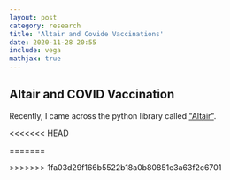 ```yaml
---
layout: post
category: research
title: 'Altair and Covide Vaccinations'
date: 2020-11-28 20:55
include: vega
mathjax: true
---
```


## Altair and COVID Vaccination

Recently, I came across the python library called ["Altair"](https://altair-viz.github.io/getting_started/overview.html).

<<<<<<< HEAD

=======
<div id="vis"></div>
<script>
(function(vegaEmbed) {
  var spec = {"config": {"view": {"continuousWidth": 400, "continuousHeight": 300}}, "data": {"name": "data-f2e8af928607f9b3d0b80afa3e2be9f3"}, "mark": {"type": "circle", "opacity": 0.8, "stroke": "black", "strokeWidth": 1}, "encoding": {"color": {"condition": {"type": "nominal", "field": "Vaccines", "legend": null, "selection": "selector101"}, "value": "lightgray"}, "size": {"type": "quantitative", "field": "Percent", "legend": {"title": "Percent Vaccinated/Country"}, "scale": {"range": [0, 4000]}}, "tooltip": [{"type": "ordinal", "field": "Country"}, {"type": "nominal", "field": "Vaccines"}, {"type": "quantitative", "field": "Percent"}], "x": {"type": "ordinal", "axis": {"labelAngle": 0}, "field": "Country"}, "y": {"type": "nominal", "field": "Vaccines"}}, "height": 320, "selection": {"selector101": {"type": "interval"}}, "transform": [{"filter": "(datum.Entity !== 'All natural disasters')"}], "width": 450, "$schema": "https://vega.github.io/schema/vega-lite/v4.8.1.json", "datasets": {"data-f2e8af928607f9b3d0b80afa3e2be9f3": [{"Country": "Albania", "iso_code": "ALB", "Vaccines": "Pfizer/BioNTech", "Total vaccinations": 10135.0, "Percent": 0.35, "Daily vaccinations": 1043.0, "Daily vaccinations per million": 362.0, "People vaccinated": 6073.0, "People vaccinated per hundred": 0.21, "People fully vaccinated": 655.0, "People fully vaccinated percent": 0.02}, {"Country": "Algeria", "iso_code": "DZA", "Vaccines": "Sputnik V", "Total vaccinations": 75000.0, "Percent": 0.17, "Daily vaccinations": 3748.0, "Daily vaccinations per million": 85.0, "People vaccinated": null, "People vaccinated per hundred": null, "People fully vaccinated": null, "People fully vaccinated percent": null}, {"Country": "Andorra", "iso_code": "AND", "Vaccines": "Pfizer/BioNTech", "Total vaccinations": 2390.0, "Percent": 3.09, "Daily vaccinations": 100.0, "Daily vaccinations per million": 1294.0, "People vaccinated": 2390.0, "People vaccinated per hundred": 3.09, "People fully vaccinated": null, "People fully vaccinated percent": null}, {"Country": "Anguilla", "iso_code": "AIA", "Vaccines": "Oxford/AstraZeneca", "Total vaccinations": 2762.0, "Percent": 18.41, "Daily vaccinations": 331.0, "Daily vaccinations per million": 22064.0, "People vaccinated": 2762.0, "People vaccinated per hundred": 18.41, "People fully vaccinated": null, "People fully vaccinated percent": null}, {"Country": "Argentina", "iso_code": "ARG", "Vaccines": "Sputnik V", "Total vaccinations": 903915.0, "Percent": 2.0, "Daily vaccinations": 33609.0, "Daily vaccinations per million": 744.0, "People vaccinated": 620635.0, "People vaccinated per hundred": 1.37, "People fully vaccinated": 283280.0, "People fully vaccinated percent": 0.63}, {"Country": "Australia", "iso_code": "AUS", "Vaccines": "Pfizer/BioNTech", "Total vaccinations": 23504.0, "Percent": 0.09, "Daily vaccinations": 3358.0, "Daily vaccinations per million": 132.0, "People vaccinated": 23504.0, "People vaccinated per hundred": 0.09, "People fully vaccinated": null, "People fully vaccinated percent": null}, {"Country": "Austria", "iso_code": "AUT", "Vaccines": "Moderna, Oxford/AstraZeneca, Pfizer/BioNTech", "Total vaccinations": 620919.0, "Percent": 6.89, "Daily vaccinations": 19147.0, "Daily vaccinations per million": 2126.0, "People vaccinated": 339470.0, "People vaccinated per hundred": 3.77, "People fully vaccinated": 211897.0, "People fully vaccinated percent": 2.35}, {"Country": "Azerbaijan", "iso_code": "AZE", "Vaccines": "Oxford/AstraZeneca, Sputnik V", "Total vaccinations": 65000.0, "Percent": 0.64, "Daily vaccinations": 3250.0, "Daily vaccinations per million": 321.0, "People vaccinated": 65000.0, "People vaccinated per hundred": 0.64, "People fully vaccinated": null, "People fully vaccinated percent": null}, {"Country": "Bahrain", "iso_code": "BHR", "Vaccines": "Pfizer/BioNTech, Sinopharm/Beijing, Sputnik V", "Total vaccinations": 292917.0, "Percent": 17.21, "Daily vaccinations": 11106.0, "Daily vaccinations per million": 6527.0, "People vaccinated": 292917.0, "People vaccinated per hundred": 17.21, "People fully vaccinated": null, "People fully vaccinated percent": null}, {"Country": "Bangladesh", "iso_code": "BGD", "Vaccines": "Oxford/AstraZeneca", "Total vaccinations": 2850940.0, "Percent": 1.73, "Daily vaccinations": 196796.0, "Daily vaccinations per million": 1195.0, "People vaccinated": 2850940.0, "People vaccinated per hundred": 1.73, "People fully vaccinated": null, "People fully vaccinated percent": null}, {"Country": "Barbados", "iso_code": "BRB", "Vaccines": "Oxford/AstraZeneca", "Total vaccinations": 29283.0, "Percent": 10.19, "Daily vaccinations": 2541.0, "Daily vaccinations per million": 8842.0, "People vaccinated": 29283.0, "People vaccinated per hundred": 10.19, "People fully vaccinated": null, "People fully vaccinated percent": null}, {"Country": "Belarus", "iso_code": "BLR", "Vaccines": "Sputnik V", "Total vaccinations": 20944.0, "Percent": 0.22, "Daily vaccinations": 403.0, "Daily vaccinations per million": 43.0, "People vaccinated": 20944.0, "People vaccinated per hundred": 0.22, "People fully vaccinated": null, "People fully vaccinated percent": null}, {"Country": "Belgium", "iso_code": "BEL", "Vaccines": "Moderna, Oxford/AstraZeneca, Pfizer/BioNTech", "Total vaccinations": 757229.0, "Percent": 6.53, "Daily vaccinations": 20163.0, "Daily vaccinations per million": 1740.0, "People vaccinated": 461060.0, "People vaccinated per hundred": 3.98, "People fully vaccinated": 296169.0, "People fully vaccinated percent": 2.56}, {"Country": "Bermuda", "iso_code": "BMU", "Vaccines": "Pfizer/BioNTech", "Total vaccinations": 17073.0, "Percent": 27.42, "Daily vaccinations": 600.0, "Daily vaccinations per million": 9635.0, "People vaccinated": 12304.0, "People vaccinated per hundred": 19.76, "People fully vaccinated": 4769.0, "People fully vaccinated percent": 7.66}, {"Country": "Bolivia", "iso_code": "BOL", "Vaccines": "Sputnik V", "Total vaccinations": 10167.0, "Percent": 0.09, "Daily vaccinations": 1017.0, "Daily vaccinations per million": 87.0, "People vaccinated": null, "People vaccinated per hundred": null, "People fully vaccinated": null, "People fully vaccinated percent": null}, {"Country": "Brazil", "iso_code": "BRA", "Vaccines": "Oxford/AstraZeneca, Sinovac", "Total vaccinations": 8101787.0, "Percent": 3.81, "Daily vaccinations": 262717.0, "Daily vaccinations per million": 1236.0, "People vaccinated": 6346769.0, "People vaccinated per hundred": 2.99, "People fully vaccinated": 1755018.0, "People fully vaccinated percent": 0.83}, {"Country": "Bulgaria", "iso_code": "BGR", "Vaccines": "Moderna, Oxford/AstraZeneca, Pfizer/BioNTech", "Total vaccinations": 204439.0, "Percent": 2.94, "Daily vaccinations": 14310.0, "Daily vaccinations per million": 2059.0, "People vaccinated": 167258.0, "People vaccinated per hundred": 2.41, "People fully vaccinated": 37181.0, "People fully vaccinated percent": 0.54}, {"Country": "Cambodia", "iso_code": "KHM", "Vaccines": "Sinopharm/Beijing", "Total vaccinations": 13101.0, "Percent": 0.08, "Daily vaccinations": 1492.0, "Daily vaccinations per million": 89.0, "People vaccinated": 13101.0, "People vaccinated per hundred": 0.08, "People fully vaccinated": null, "People fully vaccinated percent": null}, {"Country": "Canada", "iso_code": "CAN", "Vaccines": "Moderna, Pfizer/BioNTech", "Total vaccinations": 1778405.0, "Percent": 4.71, "Daily vaccinations": 58423.0, "Daily vaccinations per million": 1548.0, "People vaccinated": 1086025.0, "People vaccinated per hundred": 2.88, "People fully vaccinated": 435092.0, "People fully vaccinated percent": 1.15}, {"Country": "Cayman Islands", "iso_code": "CYM", "Vaccines": "Pfizer/BioNTech", "Total vaccinations": 21106.0, "Percent": 32.12, "Daily vaccinations": 586.0, "Daily vaccinations per million": 8917.0, "People vaccinated": 12710.0, "People vaccinated per hundred": 19.34, "People fully vaccinated": 7758.0, "People fully vaccinated percent": 11.8}, {"Country": "Chile", "iso_code": "CHL", "Vaccines": "Pfizer/BioNTech, Sinovac", "Total vaccinations": 3345027.0, "Percent": 17.5, "Daily vaccinations": 188815.0, "Daily vaccinations per million": 9877.0, "People vaccinated": 3289086.0, "People vaccinated per hundred": 17.21, "People fully vaccinated": 55941.0, "People fully vaccinated percent": 0.29}, {"Country": "China", "iso_code": "CHN", "Vaccines": "Sinopharm/Beijing, Sinopharm/Wuhan, Sinovac", "Total vaccinations": 40520000.0, "Percent": 2.82, "Daily vaccinations": 1916190.0, "Daily vaccinations per million": 1331.0, "People vaccinated": null, "People vaccinated per hundred": null, "People fully vaccinated": null, "People fully vaccinated percent": null}, {"Country": "Colombia", "iso_code": "COL", "Vaccines": "Pfizer/BioNTech", "Total vaccinations": 81333.0, "Percent": 0.16, "Daily vaccinations": 8575.0, "Daily vaccinations per million": 169.0, "People vaccinated": 81333.0, "People vaccinated per hundred": 0.16, "People fully vaccinated": null, "People fully vaccinated percent": null}, {"Country": "Costa Rica", "iso_code": "CRI", "Vaccines": "Pfizer/BioNTech", "Total vaccinations": 101183.0, "Percent": 1.99, "Daily vaccinations": 3119.0, "Daily vaccinations per million": 612.0, "People vaccinated": 57162.0, "People vaccinated per hundred": 1.12, "People fully vaccinated": 44021.0, "People fully vaccinated percent": 0.86}, {"Country": "Croatia", "iso_code": "HRV", "Vaccines": "Pfizer/BioNTech", "Total vaccinations": 194267.0, "Percent": 4.73, "Daily vaccinations": 7435.0, "Daily vaccinations per million": 1811.0, "People vaccinated": 135756.0, "People vaccinated per hundred": 3.31, "People fully vaccinated": 58511.0, "People fully vaccinated percent": 1.43}, {"Country": "Cyprus", "iso_code": "CYP", "Vaccines": "Pfizer/BioNTech", "Total vaccinations": 56791.0, "Percent": 6.48, "Daily vaccinations": 1766.0, "Daily vaccinations per million": 2016.0, "People vaccinated": 37570.0, "People vaccinated per hundred": 4.29, "People fully vaccinated": 19221.0, "People fully vaccinated percent": 2.19}, {"Country": "Czechia", "iso_code": "CZE", "Vaccines": "Moderna, Oxford/AstraZeneca, Pfizer/BioNTech", "Total vaccinations": 644321.0, "Percent": 6.02, "Daily vaccinations": 14333.0, "Daily vaccinations per million": 1338.0, "People vaccinated": 406410.0, "People vaccinated per hundred": 3.8, "People fully vaccinated": 237911.0, "People fully vaccinated percent": 2.22}, {"Country": "Denmark", "iso_code": "DNK", "Vaccines": "Moderna, Pfizer/BioNTech", "Total vaccinations": 556878.0, "Percent": 9.61, "Daily vaccinations": 13940.0, "Daily vaccinations per million": 2407.0, "People vaccinated": 375794.0, "People vaccinated per hundred": 6.49, "People fully vaccinated": 181084.0, "People fully vaccinated percent": 3.13}, {"Country": "Dominican Republic", "iso_code": "DOM", "Vaccines": "Oxford/AstraZeneca", "Total vaccinations": 26400.0, "Percent": 0.24, "Daily vaccinations": 3574.0, "Daily vaccinations per million": 329.0, "People vaccinated": 26400.0, "People vaccinated per hundred": 0.24, "People fully vaccinated": null, "People fully vaccinated percent": null}, {"Country": "Ecuador", "iso_code": "ECU", "Vaccines": "Pfizer/BioNTech", "Total vaccinations": 24492.0, "Percent": 0.14, "Daily vaccinations": 2329.0, "Daily vaccinations per million": 132.0, "People vaccinated": 20784.0, "People vaccinated per hundred": 0.12, "People fully vaccinated": 3708.0, "People fully vaccinated percent": 0.02}, {"Country": "Egypt", "iso_code": "EGY", "Vaccines": "Sinopharm/Beijing", "Total vaccinations": 1315.0, "Percent": 0.0, "Daily vaccinations": 219.0, "Daily vaccinations per million": 2.0, "People vaccinated": null, "People vaccinated per hundred": null, "People fully vaccinated": null, "People fully vaccinated percent": null}, {"Country": "El Salvador", "iso_code": "SLV", "Vaccines": "Oxford/AstraZeneca", "Total vaccinations": 6000.0, "Percent": 0.09, "Daily vaccinations": 1200.0, "Daily vaccinations per million": 185.0, "People vaccinated": null, "People vaccinated per hundred": null, "People fully vaccinated": null, "People fully vaccinated percent": null}, {"Country": "Estonia", "iso_code": "EST", "Vaccines": "Moderna, Oxford/AstraZeneca, Pfizer/BioNTech", "Total vaccinations": 96980.0, "Percent": 7.31, "Daily vaccinations": 3542.0, "Daily vaccinations per million": 2670.0, "People vaccinated": 68629.0, "People vaccinated per hundred": 5.17, "People fully vaccinated": 28351.0, "People fully vaccinated percent": 2.14}, {"Country": "Faeroe Islands", "iso_code": "FRO", "Vaccines": "Pfizer/BioNTech", "Total vaccinations": 6713.0, "Percent": 13.74, "Daily vaccinations": 164.0, "Daily vaccinations per million": 3356.0, "People vaccinated": 4190.0, "People vaccinated per hundred": 8.57, "People fully vaccinated": 2523.0, "People fully vaccinated percent": 5.16}, {"Country": "Falkland Islands", "iso_code": "FLK", "Vaccines": "Oxford/AstraZeneca", "Total vaccinations": 1515.0, "Percent": 43.5, "Daily vaccinations": 189.0, "Daily vaccinations per million": 54264.0, "People vaccinated": 1515.0, "People vaccinated per hundred": 43.5, "People fully vaccinated": null, "People fully vaccinated percent": null}, {"Country": "Finland", "iso_code": "FIN", "Vaccines": "Moderna, Oxford/AstraZeneca, Pfizer/BioNTech", "Total vaccinations": 426806.0, "Percent": 7.7, "Daily vaccinations": 13311.0, "Daily vaccinations per million": 2402.0, "People vaccinated": 347082.0, "People vaccinated per hundred": 6.26, "People fully vaccinated": 79724.0, "People fully vaccinated percent": 1.44}, {"Country": "France", "iso_code": "FRA", "Vaccines": "Moderna, Oxford/AstraZeneca, Pfizer/BioNTech", "Total vaccinations": 4298573.0, "Percent": 6.34, "Daily vaccinations": 119023.0, "Daily vaccinations per million": 1755.0, "People vaccinated": 2808490.0, "People vaccinated per hundred": 4.14, "People fully vaccinated": 1490083.0, "People fully vaccinated percent": 2.2}, {"Country": "Germany", "iso_code": "DEU", "Vaccines": "Moderna, Oxford/AstraZeneca, Pfizer/BioNTech", "Total vaccinations": 5910537.0, "Percent": 7.05, "Daily vaccinations": 143996.0, "Daily vaccinations per million": 1719.0, "People vaccinated": 3881490.0, "People vaccinated per hundred": 4.63, "People fully vaccinated": 2029047.0, "People fully vaccinated percent": 2.42}, {"Country": "Gibraltar", "iso_code": "GIB", "Vaccines": "Pfizer/BioNTech", "Total vaccinations": 34600.0, "Percent": 102.7, "Daily vaccinations": 1040.0, "Daily vaccinations per million": 30869.0, "People vaccinated": 21591.0, "People vaccinated per hundred": 64.09, "People fully vaccinated": 13009.0, "People fully vaccinated percent": 38.61}, {"Country": "Greece", "iso_code": "GRC", "Vaccines": "Moderna, Oxford/AstraZeneca, Pfizer/BioNTech", "Total vaccinations": 857306.0, "Percent": 8.23, "Daily vaccinations": 27566.0, "Daily vaccinations per million": 2645.0, "People vaccinated": 556380.0, "People vaccinated per hundred": 5.34, "People fully vaccinated": 300926.0, "People fully vaccinated percent": 2.89}, {"Country": "Greenland", "iso_code": "GRL", "Vaccines": "Pfizer/BioNTech", "Total vaccinations": 2584.0, "Percent": 4.55, "Daily vaccinations": null, "Daily vaccinations per million": null, "People vaccinated": 2584.0, "People vaccinated per hundred": 4.55, "People fully vaccinated": null, "People fully vaccinated percent": null}, {"Country": "Guernsey", "iso_code": "GGY", "Vaccines": "Pfizer/BioNTech", "Total vaccinations": 20047.0, "Percent": 29.9, "Daily vaccinations": 604.0, "Daily vaccinations per million": 9008.0, "People vaccinated": 13950.0, "People vaccinated per hundred": 20.8, "People fully vaccinated": 5334.0, "People fully vaccinated percent": 7.96}, {"Country": "Guyana", "iso_code": "GUY", "Vaccines": "Oxford/AstraZeneca", "Total vaccinations": 1852.0, "Percent": 0.24, "Daily vaccinations": 169.0, "Daily vaccinations per million": 215.0, "People vaccinated": 1852.0, "People vaccinated per hundred": 0.24, "People fully vaccinated": null, "People fully vaccinated percent": null}, {"Country": "Hungary", "iso_code": "HUN", "Vaccines": "Moderna, Oxford/AstraZeneca, Pfizer/BioNTech, Sinopharm/Beijing, Sputnik V", "Total vaccinations": 808008.0, "Percent": 8.36, "Daily vaccinations": 31093.0, "Daily vaccinations per million": 3219.0, "People vaccinated": 563601.0, "People vaccinated per hundred": 5.83, "People fully vaccinated": 244407.0, "People fully vaccinated percent": 2.53}, {"Country": "Iceland", "iso_code": "ISL", "Vaccines": "Moderna, Oxford/AstraZeneca, Pfizer/BioNTech", "Total vaccinations": 32157.0, "Percent": 9.42, "Daily vaccinations": 1331.0, "Daily vaccinations per million": 3900.0, "People vaccinated": 19593.0, "People vaccinated per hundred": 5.74, "People fully vaccinated": 12564.0, "People fully vaccinated percent": 3.68}, {"Country": "India", "iso_code": "IND", "Vaccines": "Covaxin, Oxford/AstraZeneca", "Total vaccinations": 13756940.0, "Percent": 1.0, "Daily vaccinations": 472428.0, "Daily vaccinations per million": 342.0, "People vaccinated": 11552857.0, "People vaccinated per hundred": 0.84, "People fully vaccinated": 2204083.0, "People fully vaccinated percent": 0.16}, {"Country": "Indonesia", "iso_code": "IDN", "Vaccines": "Sinovac", "Total vaccinations": 2449451.0, "Percent": 0.9, "Daily vaccinations": 84695.0, "Daily vaccinations per million": 310.0, "People vaccinated": 1583581.0, "People vaccinated per hundred": 0.58, "People fully vaccinated": 865870.0, "People fully vaccinated percent": 0.32}, {"Country": "Iran", "iso_code": "IRN", "Vaccines": "Sputnik V", "Total vaccinations": 10000.0, "Percent": 0.01, "Daily vaccinations": 3000.0, "Daily vaccinations per million": 36.0, "People vaccinated": 10000.0, "People vaccinated per hundred": 0.01, "People fully vaccinated": null, "People fully vaccinated percent": null}, {"Country": "Ireland", "iso_code": "IRL", "Vaccines": "Moderna, Oxford/AstraZeneca, Pfizer/BioNTech", "Total vaccinations": 373280.0, "Percent": 7.56, "Daily vaccinations": 11718.0, "Daily vaccinations per million": 2373.0, "People vaccinated": 238841.0, "People vaccinated per hundred": 4.84, "People fully vaccinated": 134439.0, "People fully vaccinated percent": 2.72}, {"Country": "Isle of Man", "iso_code": "IMN", "Vaccines": "Oxford/AstraZeneca, Pfizer/BioNTech", "Total vaccinations": 19884.0, "Percent": 23.38, "Daily vaccinations": 619.0, "Daily vaccinations per million": 7280.0, "People vaccinated": 13600.0, "People vaccinated per hundred": 15.99, "People fully vaccinated": 6284.0, "People fully vaccinated percent": 7.39}, {"Country": "Israel", "iso_code": "ISR", "Vaccines": "Moderna, Pfizer/BioNTech", "Total vaccinations": 7957787.0, "Percent": 91.94, "Daily vaccinations": 184693.0, "Daily vaccinations per million": 21338.0, "People vaccinated": 4663028.0, "People vaccinated per hundred": 53.87, "People fully vaccinated": 3294759.0, "People fully vaccinated percent": 38.07}, {"Country": "Italy", "iso_code": "ITA", "Vaccines": "Moderna, Oxford/AstraZeneca, Pfizer/BioNTech", "Total vaccinations": 4074575.0, "Percent": 6.74, "Daily vaccinations": 95384.0, "Daily vaccinations per million": 1578.0, "People vaccinated": 2696588.0, "People vaccinated per hundred": 4.46, "People fully vaccinated": 1377987.0, "People fully vaccinated percent": 2.28}, {"Country": "Japan", "iso_code": "JPN", "Vaccines": "Pfizer/BioNTech", "Total vaccinations": 28530.0, "Percent": 0.02, "Daily vaccinations": 3356.0, "Daily vaccinations per million": 27.0, "People vaccinated": 28530.0, "People vaccinated per hundred": 0.02, "People fully vaccinated": null, "People fully vaccinated percent": null}, {"Country": "Jersey", "iso_code": "JEY", "Vaccines": "Oxford/AstraZeneca, Pfizer/BioNTech", "Total vaccinations": 29312.0, "Percent": 29.0, "Daily vaccinations": 881.0, "Daily vaccinations per million": 8716.0, "People vaccinated": 26025.0, "People vaccinated per hundred": 25.75, "People fully vaccinated": 3287.0, "People fully vaccinated percent": 3.25}, {"Country": "Kazakhstan", "iso_code": "KAZ", "Vaccines": "Sputnik V", "Total vaccinations": 22294.0, "Percent": 0.12, "Daily vaccinations": 1273.0, "Daily vaccinations per million": 68.0, "People vaccinated": 20157.0, "People vaccinated per hundred": 0.11, "People fully vaccinated": 2137.0, "People fully vaccinated percent": 0.01}, {"Country": "Kuwait", "iso_code": "KWT", "Vaccines": "Pfizer/BioNTech", "Total vaccinations": 175000.0, "Percent": 4.1, "Daily vaccinations": 7000.0, "Daily vaccinations per million": 1639.0, "People vaccinated": 137000.0, "People vaccinated per hundred": 3.21, "People fully vaccinated": 38000.0, "People fully vaccinated percent": 0.89}, {"Country": "Latvia", "iso_code": "LVA", "Vaccines": "Moderna, Oxford/AstraZeneca, Pfizer/BioNTech", "Total vaccinations": 60732.0, "Percent": 3.22, "Daily vaccinations": 2320.0, "Daily vaccinations per million": 1230.0, "People vaccinated": 43743.0, "People vaccinated per hundred": 2.32, "People fully vaccinated": 16989.0, "People fully vaccinated percent": 0.9}, {"Country": "Lebanon", "iso_code": "LBN", "Vaccines": "Pfizer/BioNTech", "Total vaccinations": 24637.0, "Percent": 0.36, "Daily vaccinations": 2111.0, "Daily vaccinations per million": 309.0, "People vaccinated": null, "People vaccinated per hundred": null, "People fully vaccinated": null, "People fully vaccinated percent": null}, {"Country": "Liechtenstein", "iso_code": "LIE", "Vaccines": "Moderna, Pfizer/BioNTech", "Total vaccinations": 2218.0, "Percent": 5.82, "Daily vaccinations": 102.0, "Daily vaccinations per million": 2675.0, "People vaccinated": null, "People vaccinated per hundred": null, "People fully vaccinated": null, "People fully vaccinated percent": null}, {"Country": "Lithuania", "iso_code": "LTU", "Vaccines": "Moderna, Oxford/AstraZeneca, Pfizer/BioNTech", "Total vaccinations": 234959.0, "Percent": 8.63, "Daily vaccinations": 6839.0, "Daily vaccinations per million": 2512.0, "People vaccinated": 162148.0, "People vaccinated per hundred": 5.96, "People fully vaccinated": 72811.0, "People fully vaccinated percent": 2.67}, {"Country": "Luxembourg", "iso_code": "LUX", "Vaccines": "Moderna, Oxford/AstraZeneca, Pfizer/BioNTech", "Total vaccinations": 36071.0, "Percent": 5.76, "Daily vaccinations": 1156.0, "Daily vaccinations per million": 1847.0, "People vaccinated": 26089.0, "People vaccinated per hundred": 4.17, "People fully vaccinated": 9982.0, "People fully vaccinated percent": 1.59}, {"Country": "Macao", "iso_code": "MAC", "Vaccines": "Sinopharm/Beijing", "Total vaccinations": 2000.0, "Percent": 0.31, "Daily vaccinations": 595.0, "Daily vaccinations per million": 916.0, "People vaccinated": null, "People vaccinated per hundred": null, "People fully vaccinated": null, "People fully vaccinated percent": null}, {"Country": "Maldives", "iso_code": "MDV", "Vaccines": "Oxford/AstraZeneca", "Total vaccinations": 99419.0, "Percent": 18.39, "Daily vaccinations": 5532.0, "Daily vaccinations per million": 10234.0, "People vaccinated": null, "People vaccinated per hundred": null, "People fully vaccinated": null, "People fully vaccinated percent": null}, {"Country": "Malta", "iso_code": "MLT", "Vaccines": "Pfizer/BioNTech", "Total vaccinations": 73644.0, "Percent": 16.68, "Daily vaccinations": 1992.0, "Daily vaccinations per million": 4511.0, "People vaccinated": 50249.0, "People vaccinated per hundred": 11.38, "People fully vaccinated": 23395.0, "People fully vaccinated percent": 5.3}, {"Country": "Mauritius", "iso_code": "MUS", "Vaccines": "Oxford/AstraZeneca", "Total vaccinations": 3843.0, "Percent": 0.3, "Daily vaccinations": 227.0, "Daily vaccinations per million": 178.0, "People vaccinated": 3843.0, "People vaccinated per hundred": 0.3, "People fully vaccinated": null, "People fully vaccinated percent": null}, {"Country": "Mexico", "iso_code": "MEX", "Vaccines": "Oxford/AstraZeneca, Pfizer/BioNTech, Sputnik V", "Total vaccinations": 2271032.0, "Percent": 1.76, "Daily vaccinations": 140532.0, "Daily vaccinations per million": 1090.0, "People vaccinated": 1708721.0, "People vaccinated per hundred": 1.33, "People fully vaccinated": 562311.0, "People fully vaccinated percent": 0.44}, {"Country": "Monaco", "iso_code": "MCO", "Vaccines": "Pfizer/BioNTech", "Total vaccinations": 2400.0, "Percent": 6.12, "Daily vaccinations": 126.0, "Daily vaccinations per million": 3211.0, "People vaccinated": null, "People vaccinated per hundred": null, "People fully vaccinated": null, "People fully vaccinated percent": null}, {"Country": "Montenegro", "iso_code": "MNE", "Vaccines": "Sputnik V", "Total vaccinations": 1113.0, "Percent": 0.18, "Daily vaccinations": 186.0, "Daily vaccinations per million": 296.0, "People vaccinated": 1113.0, "People vaccinated per hundred": 0.18, "People fully vaccinated": null, "People fully vaccinated percent": null}, {"Country": "Morocco", "iso_code": "MAR", "Vaccines": "Oxford/AstraZeneca, Sinopharm/Beijing", "Total vaccinations": 3424295.0, "Percent": 9.28, "Daily vaccinations": 196829.0, "Daily vaccinations per million": 5333.0, "People vaccinated": 3327858.0, "People vaccinated per hundred": 9.02, "People fully vaccinated": 96437.0, "People fully vaccinated percent": 0.26}, {"Country": "Myanmar", "iso_code": "MMR", "Vaccines": "Oxford/AstraZeneca", "Total vaccinations": 103142.0, "Percent": 0.19, "Daily vaccinations": 14735.0, "Daily vaccinations per million": 271.0, "People vaccinated": 103142.0, "People vaccinated per hundred": 0.19, "People fully vaccinated": null, "People fully vaccinated percent": null}, {"Country": "Nepal", "iso_code": "NPL", "Vaccines": "Oxford/AstraZeneca", "Total vaccinations": 402264.0, "Percent": 1.38, "Daily vaccinations": 18862.0, "Daily vaccinations per million": 647.0, "People vaccinated": null, "People vaccinated per hundred": null, "People fully vaccinated": null, "People fully vaccinated percent": null}, {"Country": "Netherlands", "iso_code": "NLD", "Vaccines": "Moderna, Oxford/AstraZeneca, Pfizer/BioNTech", "Total vaccinations": 915793.0, "Percent": 5.34, "Daily vaccinations": 33987.0, "Daily vaccinations per million": 1983.0, "People vaccinated": null, "People vaccinated per hundred": null, "People fully vaccinated": null, "People fully vaccinated percent": null}, {"Country": "New Zealand", "iso_code": "NZL", "Vaccines": "Pfizer/BioNTech", "Total vaccinations": 1000.0, "Percent": 0.02, "Daily vaccinations": 167.0, "Daily vaccinations per million": 35.0, "People vaccinated": 1000.0, "People vaccinated per hundred": 0.02, "People fully vaccinated": null, "People fully vaccinated percent": null}, {"Country": "Northern Cyprus", "iso_code": "OWID_NCY", "Vaccines": "Pfizer/BioNTech, Sinovac", "Total vaccinations": 11000.0, "Percent": 2.88, "Daily vaccinations": 1429.0, "Daily vaccinations per million": 3739.0, "People vaccinated": null, "People vaccinated per hundred": null, "People fully vaccinated": null, "People fully vaccinated percent": null}, {"Country": "Norway", "iso_code": "NOR", "Vaccines": "Moderna, Oxford/AstraZeneca, Pfizer/BioNTech", "Total vaccinations": 468344.0, "Percent": 8.64, "Daily vaccinations": 13668.0, "Daily vaccinations per million": 2521.0, "People vaccinated": 318722.0, "People vaccinated per hundred": 5.88, "People fully vaccinated": 149622.0, "People fully vaccinated percent": 2.76}, {"Country": "Oman", "iso_code": "OMN", "Vaccines": "Oxford/AstraZeneca, Pfizer/BioNTech", "Total vaccinations": 67660.0, "Percent": 1.32, "Daily vaccinations": 2286.0, "Daily vaccinations per million": 448.0, "People vaccinated": 48641.0, "People vaccinated per hundred": 0.95, "People fully vaccinated": 19019.0, "People fully vaccinated percent": 0.37}, {"Country": "Pakistan", "iso_code": "PAK", "Vaccines": "Oxford/AstraZeneca, Sinopharm/Beijing, Sputnik V", "Total vaccinations": 72882.0, "Percent": 0.03, "Daily vaccinations": 4437.0, "Daily vaccinations per million": 20.0, "People vaccinated": 72882.0, "People vaccinated per hundred": 0.03, "People fully vaccinated": null, "People fully vaccinated percent": null}, {"Country": "Panama", "iso_code": "PAN", "Vaccines": "Pfizer/BioNTech", "Total vaccinations": 89419.0, "Percent": 2.07, "Daily vaccinations": 10864.0, "Daily vaccinations per million": 2518.0, "People vaccinated": null, "People vaccinated per hundred": null, "People fully vaccinated": null, "People fully vaccinated percent": null}, {"Country": "Paraguay", "iso_code": "PRY", "Vaccines": "Sputnik V", "Total vaccinations": 1000.0, "Percent": 0.01, "Daily vaccinations": 250.0, "Daily vaccinations per million": 35.0, "People vaccinated": 1000.0, "People vaccinated per hundred": 0.01, "People fully vaccinated": null, "People fully vaccinated percent": null}, {"Country": "Peru", "iso_code": "PER", "Vaccines": "Sinopharm/Beijing", "Total vaccinations": 233730.0, "Percent": 0.71, "Daily vaccinations": 26074.0, "Daily vaccinations per million": 791.0, "People vaccinated": 233730.0, "People vaccinated per hundred": 0.71, "People fully vaccinated": null, "People fully vaccinated percent": null}, {"Country": "Poland", "iso_code": "POL", "Vaccines": "Moderna, Oxford/AstraZeneca, Pfizer/BioNTech", "Total vaccinations": 3269812.0, "Percent": 8.64, "Daily vaccinations": 92135.0, "Daily vaccinations per million": 2434.0, "People vaccinated": 2101754.0, "People vaccinated per hundred": 5.55, "People fully vaccinated": 1168058.0, "People fully vaccinated percent": 3.09}, {"Country": "Portugal", "iso_code": "PRT", "Vaccines": "Moderna, Pfizer/BioNTech", "Total vaccinations": 797005.0, "Percent": 7.82, "Daily vaccinations": 25481.0, "Daily vaccinations per million": 2499.0, "People vaccinated": 538636.0, "People vaccinated per hundred": 5.28, "People fully vaccinated": 258369.0, "People fully vaccinated percent": 2.53}, {"Country": "Qatar", "iso_code": "QAT", "Vaccines": "Pfizer/BioNTech", "Total vaccinations": 140000.0, "Percent": 4.86, "Daily vaccinations": 4286.0, "Daily vaccinations per million": 1488.0, "People vaccinated": 100000.0, "People vaccinated per hundred": 3.47, "People fully vaccinated": null, "People fully vaccinated percent": null}, {"Country": "Romania", "iso_code": "ROU", "Vaccines": "Moderna, Oxford/AstraZeneca, Pfizer/BioNTech", "Total vaccinations": 1506033.0, "Percent": 7.83, "Daily vaccinations": 38687.0, "Daily vaccinations per million": 2011.0, "People vaccinated": 890068.0, "People vaccinated per hundred": 4.63, "People fully vaccinated": 615965.0, "People fully vaccinated percent": 3.2}, {"Country": "Russia", "iso_code": "RUS", "Vaccines": "Sputnik V", "Total vaccinations": 3900000.0, "Percent": 2.67, "Daily vaccinations": 103571.0, "Daily vaccinations per million": 710.0, "People vaccinated": 2200000.0, "People vaccinated per hundred": 1.51, "People fully vaccinated": 1700000.0, "People fully vaccinated percent": 1.16}, {"Country": "Saint Helena", "iso_code": "SHN", "Vaccines": "Oxford/AstraZeneca", "Total vaccinations": 107.0, "Percent": 1.76, "Daily vaccinations": null, "Daily vaccinations per million": null, "People vaccinated": null, "People vaccinated per hundred": null, "People fully vaccinated": null, "People fully vaccinated percent": null}, {"Country": "Saudi Arabia", "iso_code": "SAU", "Vaccines": "Pfizer/BioNTech", "Total vaccinations": 639587.0, "Percent": 1.84, "Daily vaccinations": 37862.0, "Daily vaccinations per million": 1088.0, "People vaccinated": null, "People vaccinated per hundred": null, "People fully vaccinated": null, "People fully vaccinated percent": null}, {"Country": "Senegal", "iso_code": "SEN", "Vaccines": "Sinopharm/Beijing", "Total vaccinations": 11749.0, "Percent": 0.07, "Daily vaccinations": 3916.0, "Daily vaccinations per million": 234.0, "People vaccinated": 11749.0, "People vaccinated per hundred": 0.07, "People fully vaccinated": null, "People fully vaccinated percent": null}, {"Country": "Serbia", "iso_code": "SRB", "Vaccines": "Pfizer/BioNTech, Sinopharm/Beijing, Sputnik V", "Total vaccinations": 1393086.0, "Percent": 20.47, "Daily vaccinations": 64449.0, "Daily vaccinations per million": 9471.0, "People vaccinated": 886086.0, "People vaccinated per hundred": 13.02, "People fully vaccinated": 507000.0, "People fully vaccinated percent": 7.45}, {"Country": "Seychelles", "iso_code": "SYC", "Vaccines": "Oxford/AstraZeneca, Sinopharm/Beijing", "Total vaccinations": 75096.0, "Percent": 76.36, "Daily vaccinations": 2401.0, "Daily vaccinations per million": 24415.0, "People vaccinated": 51577.0, "People vaccinated per hundred": 52.45, "People fully vaccinated": 23519.0, "People fully vaccinated percent": 23.92}, {"Country": "Singapore", "iso_code": "SGP", "Vaccines": "Pfizer/BioNTech", "Total vaccinations": 360000.0, "Percent": 6.15, "Daily vaccinations": 13000.0, "Daily vaccinations per million": 2222.0, "People vaccinated": 250000.0, "People vaccinated per hundred": 4.27, "People fully vaccinated": 110000.0, "People fully vaccinated percent": 1.88}, {"Country": "Slovakia", "iso_code": "SVK", "Vaccines": "Pfizer/BioNTech", "Total vaccinations": 433998.0, "Percent": 7.95, "Daily vaccinations": 12030.0, "Daily vaccinations per million": 2203.0, "People vaccinated": 301488.0, "People vaccinated per hundred": 5.52, "People fully vaccinated": 132510.0, "People fully vaccinated percent": 2.43}, {"Country": "Slovenia", "iso_code": "SVN", "Vaccines": "Oxford/AstraZeneca, Pfizer/BioNTech", "Total vaccinations": 171605.0, "Percent": 8.25, "Daily vaccinations": 4090.0, "Daily vaccinations per million": 1967.0, "People vaccinated": 120377.0, "People vaccinated per hundred": 5.79, "People fully vaccinated": 51228.0, "People fully vaccinated percent": 2.46}, {"Country": "South Africa", "iso_code": "ZAF", "Vaccines": "Johnson&Johnson", "Total vaccinations": 63648.0, "Percent": 0.11, "Daily vaccinations": 8161.0, "Daily vaccinations per million": 138.0, "People vaccinated": 63648.0, "People vaccinated per hundred": 0.11, "People fully vaccinated": 63648.0, "People fully vaccinated percent": 0.11}, {"Country": "South Korea", "iso_code": "KOR", "Vaccines": "Sputnik V", "Total vaccinations": 18489.0, "Percent": 0.04, "Daily vaccinations": 18489.0, "Daily vaccinations per million": 361.0, "People vaccinated": 18489.0, "People vaccinated per hundred": 0.04, "People fully vaccinated": null, "People fully vaccinated percent": null}, {"Country": "Spain", "iso_code": "ESP", "Vaccines": "Moderna, Oxford/AstraZeneca, Pfizer/BioNTech", "Total vaccinations": 3605635.0, "Percent": 7.71, "Daily vaccinations": 95661.0, "Daily vaccinations per million": 2046.0, "People vaccinated": 2361852.0, "People vaccinated per hundred": 5.05, "People fully vaccinated": 1243783.0, "People fully vaccinated percent": 2.66}, {"Country": "Sri Lanka", "iso_code": "LKA", "Vaccines": "Oxford/AstraZeneca", "Total vaccinations": 406633.0, "Percent": 1.9, "Daily vaccinations": 26152.0, "Daily vaccinations per million": 1221.0, "People vaccinated": null, "People vaccinated per hundred": null, "People fully vaccinated": null, "People fully vaccinated percent": null}, {"Country": "Sweden", "iso_code": "SWE", "Vaccines": "Oxford/AstraZeneca, Pfizer/BioNTech", "Total vaccinations": 720631.0, "Percent": 7.14, "Daily vaccinations": 19575.0, "Daily vaccinations per million": 1938.0, "People vaccinated": 474028.0, "People vaccinated per hundred": 4.69, "People fully vaccinated": 246603.0, "People fully vaccinated percent": 2.44}, {"Country": "Switzerland", "iso_code": "CHE", "Vaccines": "Moderna, Pfizer/BioNTech", "Total vaccinations": 748791.0, "Percent": 8.65, "Daily vaccinations": 21202.0, "Daily vaccinations per million": 2450.0, "People vaccinated": 527979.0, "People vaccinated per hundred": 6.1, "People fully vaccinated": 220812.0, "People fully vaccinated percent": 2.55}, {"Country": "Trinidad and Tobago", "iso_code": "TTO", "Vaccines": "Oxford/AstraZeneca", "Total vaccinations": 440.0, "Percent": 0.03, "Daily vaccinations": 63.0, "Daily vaccinations per million": 45.0, "People vaccinated": 440.0, "People vaccinated per hundred": 0.03, "People fully vaccinated": null, "People fully vaccinated percent": null}, {"Country": "Turkey", "iso_code": "TUR", "Vaccines": "Sinovac", "Total vaccinations": 8298805.0, "Percent": 9.84, "Daily vaccinations": 435596.0, "Daily vaccinations per million": 5165.0, "People vaccinated": 6745147.0, "People vaccinated per hundred": 8.0, "People fully vaccinated": 1553658.0, "People fully vaccinated percent": 1.84}, {"Country": "Turks and Caicos Islands", "iso_code": "TCA", "Vaccines": "Pfizer/BioNTech", "Total vaccinations": 6433.0, "Percent": 16.62, "Daily vaccinations": 222.0, "Daily vaccinations per million": 5734.0, "People vaccinated": 6433.0, "People vaccinated per hundred": 16.62, "People fully vaccinated": null, "People fully vaccinated percent": null}, {"Country": "Ukraine", "iso_code": "UKR", "Vaccines": "Oxford/AstraZeneca", "Total vaccinations": 3051.0, "Percent": 0.01, "Daily vaccinations": 1446.0, "Daily vaccinations per million": 33.0, "People vaccinated": 3051.0, "People vaccinated per hundred": 0.01, "People fully vaccinated": null, "People fully vaccinated percent": null}, {"Country": "United Arab Emirates", "iso_code": "ARE", "Vaccines": "Oxford/AstraZeneca, Pfizer/BioNTech, Sinopharm/Beijing, Sinopharm/Wuhan, Sputnik V", "Total vaccinations": 5933299.0, "Percent": 59.99, "Daily vaccinations": 160020.0, "Daily vaccinations per million": 16179.0, "People vaccinated": 3480415.0, "People vaccinated per hundred": 35.19, "People fully vaccinated": 2187849.0, "People fully vaccinated percent": 22.12}, {"Country": "United Kingdom", "iso_code": "GBR", "Vaccines": "Oxford/AstraZeneca, Pfizer/BioNTech", "Total vaccinations": 19913592.0, "Percent": 29.33, "Daily vaccinations": 445204.0, "Daily vaccinations per million": 6558.0, "People vaccinated": 19177555.0, "People vaccinated per hundred": 28.25, "People fully vaccinated": 736037.0, "People fully vaccinated percent": 1.08}, {"Country": "United States", "iso_code": "USA", "Vaccines": "Moderna, Pfizer/BioNTech", "Total vaccinations": 70454064.0, "Percent": 21.07, "Daily vaccinations": 1716311.0, "Daily vaccinations per million": 5132.0, "People vaccinated": 47184199.0, "People vaccinated per hundred": 14.11, "People fully vaccinated": 22613359.0, "People fully vaccinated percent": 6.76}, {"Country": "Venezuela", "iso_code": "VEN", "Vaccines": "Sputnik V", "Total vaccinations": 157.0, "Percent": 0.0, "Daily vaccinations": 31.0, "Daily vaccinations per million": 1.0, "People vaccinated": 157.0, "People vaccinated per hundred": 0.0, "People fully vaccinated": null, "People fully vaccinated percent": null}, {"Country": "Zimbabwe", "iso_code": "ZWE", "Vaccines": "Sinopharm/Beijing", "Total vaccinations": 12579.0, "Percent": 0.08, "Daily vaccinations": 1750.0, "Daily vaccinations per million": 118.0, "People vaccinated": 12579.0, "People vaccinated per hundred": 0.08, "People fully vaccinated": null, "People fully vaccinated percent": null}]}};
var embedOpt = {"mode": "vega-lite"};
function showError(el, error){
el.innerHTML = ('<div class="error" style="color:red;">'
+ '<p>JavaScript Error: ' + error.message + '</p>'
+ "<p>This usually means there's a typo in your chart specification. "
+ "See the javascript console for the full traceback.</p>"
+ '</div>');
throw error;
}
const el = document.getElementById('vis');
vegaEmbed("#vis", spec, embedOpt)
.catch(error => showError(el, error));
})(vegaEmbed);

</script>
>>>>>>> 1fa03d29f166b5522b18a0b80851e3a63f2c6701

